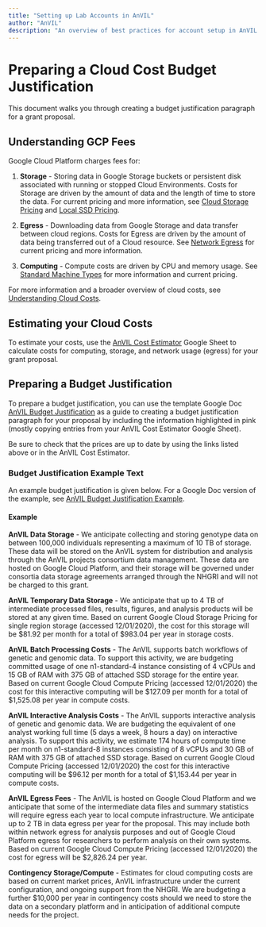 ```yaml
---
title: "Setting up Lab Accounts in AnVIL"
author: "AnVIL"
description: "An overview of best practices for account setup in AnVIL to effectively track and control cloud costs."
---
```


# Preparing a Cloud Cost Budget Justification

This document walks you through creating a budget justification paragraph for a grant proposal.

## Understanding GCP Fees

Google Cloud Platform charges fees for:

1. **Storage** - Storing data in Google Storage buckets or persistent disk associated with running or stopped Cloud Environments. Costs for Storage are driven by the amount of data and the length of time to store the data. For current pricing and more information, see [Cloud Storage Pricing](https://cloud.google.com/storage/pricing#storage-pricing) and [Local SSD Pricing](https://cloud.google.com/compute/all-pricing#localssdpricing).


1. **Egress** - Downloading data from Google Storage and data transfer between cloud regions. Costs for Egress are driven by the amount of data being transferred out of a Cloud resource. See [Network Egress](https://cloud.google.com/storage/pricing#network-egress) for current pricing and more information.

1. **Computing** - Compute costs are driven by CPU and memory usage. See [Standard Machine Types](https://cloud.google.com/compute/all-pricing#n1_standard_machine_types) for more information and current pricing.


<hero> For more information and a broader overview of cloud costs, see [Understanding Cloud Costs](/learn/introduction/understanding-cloud-costs). </hero>


## Estimating your Cloud Costs
To estimate your costs, use the [AnVIL Cost Estimator](https://docs.google.com/spreadsheets/d/1GUN93HDRqDbZ0uktaZjoP-y8Ril1T_VIJnQrjRD6tV4) Google Sheet to calculate costs for computing, storage, and network usage (egress) for your grant proposal.


## Preparing a Budget Justification
To prepare a budget justification, you can use the template Google Doc [AnVIL
Budget Justification](https://docs.google.com/document/d/145JFLn2hviLmaYF-mO06gbCkG0i4HRaWvkUBKORo85Y) as a guide to creating a budget justification paragraph
for your proposal by including the information highlighted in pink (mostly
copying entries from your AnVIL Cost Estimator Google Sheet).

Be sure to check that the prices are up to date by using the links listed above or in the AnVIL Cost Estimator.

### Budget Justification Example Text

An example budget justification is given below. For a Google Doc version of the example, see [AnVIL
Budget Justification Example](https://docs.google.com/document/d/1qMZNvZig7vNXposBxA77AIASY0gDCwaYwGl2YwzHXuY).

#### Example

**AnVIL Data Storage** - We anticipate collecting and storing genotype data on between 100,000 individuals representing a maximum of 10 TB of storage. These data will be stored on the AnVIL system for distribution and analysis through the AnVIL projects consortium data management. These data are hosted on Google Cloud Platform, and their storage will be governed under consortia data storage agreements arranged through the NHGRI and will not be charged to this grant.

**AnVIL Temporary Data Storage** - We anticipate that up to 4 TB of intermediate processed files, results, figures, and analysis products will be stored at any given time. Based on current Google Cloud Storage Pricing for single region storage (accessed 12/01/2020), the cost for this storage will be $81.92 per month for a total of $983.04 per year in storage costs.

**AnVIL Batch Processing Costs** - The AnVIL supports batch workflows of genetic and genomic data. To support this activity, we are budgeting committed usage of one n1-standard-4 instance consisting of 4 vCPUs and 15 GB of RAM with 375 GB of attached SSD storage for the entire year. Based on current Google Cloud Compute Pricing (accessed 12/01/2020) the cost for this interactive computing will be $127.09 per month for a total of $1,525.08 per year in compute costs.

**AnVIL Interactive Analysis Costs** -  The AnVIL supports interactive analysis of genetic and genomic data. We are budgeting the equivalent of one analyst working full time (5 days a week, 8 hours a day) on interactive analysis. To support this activity, we estimate 174 hours of compute time per month on n1-standard-8 instances consisting of 8 vCPUs and 30 GB of RAM with 375 GB of attached SSD storage. Based on current Google Cloud Compute Pricing (accessed 12/01/2020) the cost for this interactive computing will be $96.12 per month for a total of $1,153.44 per year in compute costs.

**AnVIL Egress Fees** - The AnVIL is hosted on Google Cloud Platform and we anticipate that some of the intermediate data files and summary statistics will require egress each year to local compute infrastructure. We anticipate up to 2 TB in data egress per year for the proposal. This may include both within network egress for analysis purposes and out of Google Cloud Platform egress for researchers to perform analysis on their own systems. Based on current Google Cloud Compute Pricing (accessed 12/01/2020) the cost for egress will be $2,826.24 per year.

**Contingency Storage/Compute** -  Estimates for cloud computing costs are based on current market prices, AnVIL infrastructure under the current configuration, and ongoing support from the NHGRI. We are budgeting a further $10,000 per year in contingency costs should we need to store the data on a secondary platform and in anticipation of additional compute needs for the project.






